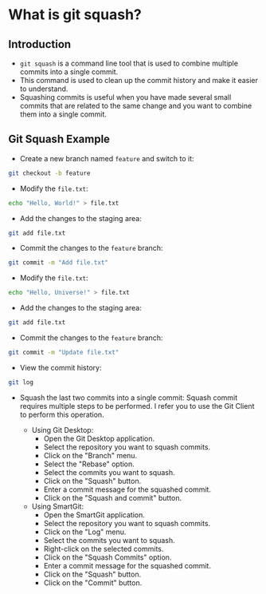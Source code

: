 # What is git squash?

## Introduction

- `git squash` is a command line tool that is used to combine multiple commits into a single commit.
- This command is used to clean up the commit history and make it easier to understand.
- Squashing commits is useful when you have made several small commits that are related to the same change and you want to combine them into a single commit.

## Git Squash Example

- Create a new branch named `feature` and switch to it:

```bash
git checkout -b feature
```

- Modify the `file.txt`:

```bash
echo "Hello, World!" > file.txt
```

- Add the changes to the staging area:

```bash
git add file.txt
```

- Commit the changes to the `feature` branch:

```bash
git commit -m "Add file.txt"
```

- Modify the `file.txt`:

```bash
echo "Hello, Universe!" > file.txt
```

- Add the changes to the staging area:

```bash
git add file.txt
```

- Commit the changes to the `feature` branch:

```bash
git commit -m "Update file.txt"
```

- View the commit history:

```bash
git log
```

- Squash the last two commits into a single commit:
  Squash commit requires multiple steps to be performed. I refer you to use the Git Client to perform this operation.

  - Using Git Desktop:
    - Open the Git Desktop application.
    - Select the repository you want to squash commits.
    - Click on the "Branch" menu.
    - Select the "Rebase" option.
    - Select the commits you want to squash.
    - Click on the "Squash" button.
    - Enter a commit message for the squashed commit.
    - Click on the "Squash and commit" button.
  - Using SmartGit:
    - Open the SmartGit application.
    - Select the repository you want to squash commits.
    - Click on the "Log" menu.
    - Select the commits you want to squash.
    - Right-click on the selected commits.
    - Click on the "Squash Commits" option.
    - Enter a commit message for the squashed commit.
    - Click on the "Squash" button.
    - Click on the "Commit" button.
